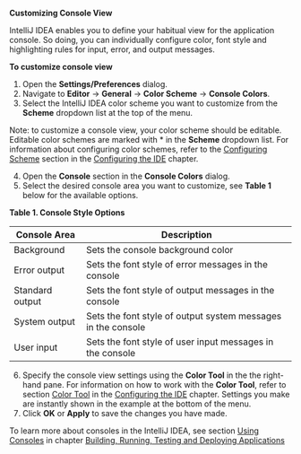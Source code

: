 **Customizing Console View**

IntelliJ IDEA enables you to define your habitual view for the application console. So doing, you can individually configure color, font style and highlighting rules for input, error, and output messages. 

**To customize console view**

 1. Open the **Settings/Preferences** dialog. 
 2. Navigate to **Editor** -> **General** -> **Color Scheme** -> **Console Colors**. 
 3. Select the IntelliJ IDEA color scheme you want to customize from the **Scheme** dropdown list at the top of the menu. 
 
Note: to customize a console view, your color scheme should be editable. Editable color schemes are marked with * in the **Scheme** dropdown list. For information about configuring color schemes, refer to the [Configuring Scheme](Scheme.md) section in the [Configuring the IDE](ConfiguringIDE.md) chapter.  

 4. Open the **Console** section in the **Console Colors** dialog.
 5. Select the desired console area you want to customize, see **Table 1** below for the available options. 
 
 **Table 1. Console Style Options** 

|Console Area|  Description|
|--|--|
| Background| Sets the console background color |
| Error output | Sets the font style of error messages in the console |
| Standard output | Sets the font style of output messages in the console  |
| System output | Sets the font style of output system messages in the console |
| User input| Sets the font style of user input messages in the console |
 
 6. Specify the console view settings using the **Color Tool** in the the right-hand pane. For information on how to work with the **Color Tool**, refer to section [Color Tool](ColorTool.md) in the [Configuring the IDE](ConfiguringIDE.md) chapter. Settings you make are instantly shown in the example at the bottom of the menu.
 7. Click **OK** or **Apply** to save the changes you have made.

To learn more about consoles in the IntelliJ IDEA, see section [Using Consoles](UsingConsole.md) in chapter [Building, Running, Testing and Deploying Applications](RunningApplications.md)
